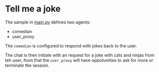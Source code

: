 # Tell me a joke

The sample in [main.py](main.py) defines two agents:
 * comedian
 * user_proxy

The `comedian` is configured to respond with jokes back to the user.

The chat is then initiate with an request for a joke with cats and ninjas from teh user, from that the `user_proxy` will have oppotunities to ask for more or terminate the session.